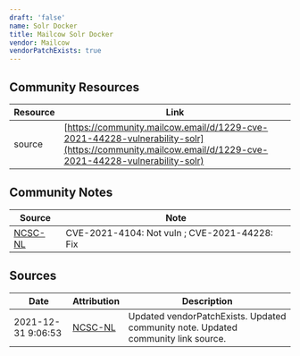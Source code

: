 ```yaml
---
draft: 'false'
name: Solr Docker
title: Mailcow Solr Docker
vendor: Mailcow
vendorPatchExists: true
---
```



## Community Resources
| Resource | Link |
| --- | --- |
| source | [https://community.mailcow.email/d/1229-cve-2021-44228-vulnerability-solr](https://community.mailcow.email/d/1229-cve-2021-44228-vulnerability-solr) |

## Community Notes
| Source | Note |
| --- | --- |
| [NCSC-NL](https://github.com/NCSC-NL/log4shell/blob/main/software/README.md) | CVE-2021-4104: Not vuln ; CVE-2021-44228: Fix </ul> |

## Sources
| Date | Attribution | Description |
| --- | --- | --- |
| 2021-12-31 9:06:53 | [NCSC-NL](https://github.com/NCSC-NL/log4shell/blob/main/software/README.md) | Updated vendorPatchExists. Updated community note. Updated community link source.  |
